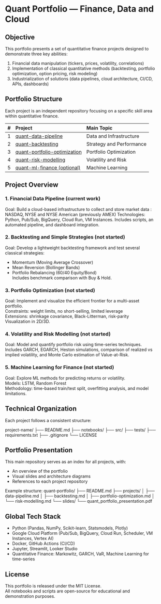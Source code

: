 # Quant Portfolio — Finance, Data and Cloud

## Objective

This portfolio presents a set of quantitative finance projects designed to demonstrate three key abilities:

1. Financial data manipulation (tickers, prices, volatility, correlations)
2. Implementation of classical quantitative methods (backtesting, portfolio optimization, option pricing, risk modeling)
3. Industrialization of solutions (data pipelines, cloud architecture, CI/CD, APIs, dashboards)


## Portfolio Structure

Each project is an independent repository focusing on a specific skill area within quantitative finance.

| # | Project | Main Topic | 
|:-:|:--------|:------------|
| 1 | [quant-data-pipeline](https://github.com/<username>/quant-data-pipeline) | Data and Infrastructure | 
| 2 | [quant-backtesting](https://github.com/<username>/quant-backtesting) | Strategy and Performance | 
| 3 | [quant-portfolio-optimization](https://github.com/<username>/quant-portfolio-optimization) | Portfolio Optimization |
| 4 | [quant-risk-modelling](https://github.com/<username>/quant-risk-modelling) | Volatility and Risk | 
| 5 | [quant-ml-finance (optional)](https://github.com/<username>/quant-ml-finance) | Machine Learning |

## Project Overview

### 1. Financial Data Pipeline (current work)

Goal: Build a cloud-based infrastructure to collect and store market data : NASDAQ, NYSE and NYSE American (previously AMEX)
Technologies: Python, Pub/Sub, BigQuery, Cloud Run, VM Instances. 
Includes scripts, an automated pipeline, and dashboard integration.  


### 2. Backtesting and Simple Strategies (not started)
Goal: Develop a lightweight backtesting framework and test several classical strategies:  
- Momentum (Moving Average Crossover)  
- Mean Reversion (Bollinger Bands)  
- Portfolio Rebalancing (60/40 Equity/Bond)  
Includes benchmark comparison with Buy & Hold.  

### 3. Portfolio Optimization (not started)
Goal: Implement and visualize the efficient frontier for a multi-asset portfolio.  
Constraints: weight limits, no short-selling, limited leverage  
Extensions: shrinkage covariance, Black-Litterman, risk-parity  
Visualization in 2D/3D.  

### 4. Volatility and Risk Modelling (not started)
Goal: Model and quantify portfolio risk using time-series techniques.  
Includes GARCH, EGARCH, Heston simulations, comparison of realized vs implied volatility, and Monte Carlo estimation of Value-at-Risk.  

### 5. Machine Learning for Finance (not started)
Goal: Explore ML methods for predicting returns or volatility.  
Models: LSTM, Random Forest  
Methodology: time-based train/test split, overfitting analysis, and model limitations.  

## Technical Organization

Each project follows a consistent structure:

project-name/
├── README.md
├── notebooks/
├── src/
├── tests/
├── requirements.txt
├── .gitignore
└── LICENSE


## Portfolio Presentation

This main repository serves as an index for all projects, with:
- An overview of the portfolio
- Visual slides and architecture diagrams
- References to each project repository

Example structure:
quant-portfolio/
├── README.md
├── projects/
│ ├── data-pipeline.md
│ ├── backtesting.md
│ ├── portfolio-optimization.md
│ └── risk-modelling.md
└── slides/
└── quant_portfolio_presentation.pdf


## Global Tech Stack

- Python (Pandas, NumPy, Scikit-learn, Statsmodels, Plotly)
- Google Cloud Platform (Pub/Sub, BigQuery, Cloud Run, Scheduler, VM Instances, Vertex AI)
- Docker, GitHub Actions (CI/CD)
- Jupyter, Streamlit, Looker Studio
- Quantitative Finance: Markowitz, GARCH, VaR, Machine Learning for time-series


## License

This portfolio is released under the MIT License.  
All notebooks and scripts are open-source for educational and demonstration purposes.
